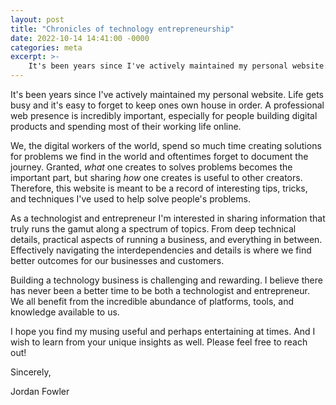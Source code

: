 ```yaml
---
layout: post
title: "Chronicles of technology entrepreneurship"
date: 2022-10-14 14:41:00 -0000
categories: meta
excerpt: >-
    It's been years since I've actively maintained my personal website. Life gets busy and it's easy to forget to keep ones own house in order. A professional web presence is incredibly important, especially for people building digital products and spending most of their working life online.
---
```


It's been years since I've actively maintained my personal website. Life gets busy and it's easy to forget to keep ones own house in order. A professional web presence is incredibly important, especially for people building digital products and spending most of their working life online.

We, the digital workers of the world, spend so much time creating solutions for problems we find in the world and oftentimes forget to document the journey. Granted, *what* one creates to solves problems becomes the important part, but sharing *how* one creates is useful to other creators. Therefore, this website is meant to be a record of interesting tips, tricks, and techniques I've used to help solve people's problems.

As a technologist and entrepreneur I'm interested in sharing information that truly runs the gamut along a spectrum of topics. From deep technical details, practical aspects of running a business, and everything in between. Effectively navigating the interdependencies and details is where we find better outcomes for our businesses and customers.

Building a technology business is challenging and rewarding. I believe there has never been a better time to be both a technologist and entrepreneur. We all benefit from the incredible abundance of platforms, tools, and knowledge available to us.

I hope you find my musing useful and perhaps entertaining at times. And I wish to learn from your unique insights as well. Please feel free to reach out!

Sincerely,

Jordan Fowler